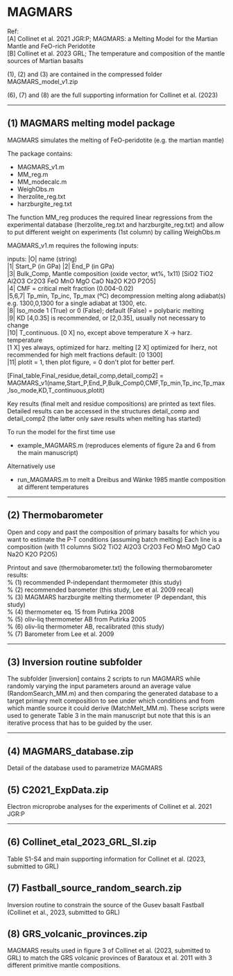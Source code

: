 # MAGMARS
Ref:  
[A] Collinet et al. 2021 JGR:P; MAGMARS: a Melting Model for the Martian Mantle and FeO-rich Peridotite  
[B] Collinet et al. 2023 GRL; The temperature and composition of the mantle sources of Martian basalts  
	
(1), (2) and (3) are contained in the compressed folder MAGMARS_model_v1.zip  

(6), (7) and (8) are the full supporting information for Collinet et al. (2023)

-----------------------------------------------------------------------------------
## (1) MAGMARS melting model package

MAGMARS simulates the melting of FeO-peridotite (e.g. the martian mantle)

The package contains:  
- MAGMARS_v1.m 
- MM_reg.m
- MM_modecalc.m
- WeighObs.m
- lherzolite_reg.txt
- harzburgite_reg.txt

The function MM_reg produces the required linear regressions from the experimental database (lherzolite_reg.txt and harzburgite_reg.txt) and allow to put different weight on experiments (1st column) by calling WeighObs.m

MAGMARS_v1.m requires the following inputs: 

   inputs: |O| name (string)   
	   |1| Start_P (in GPa)         |2| End_P (in GPa)  
           |3| Bulk_Comp, Mantle composition (oxide vector, wt%, 1x11)  [SiO2 TiO2 Al2O3 Cr2O3 FeO MnO MgO CaO Na2O K2O P2O5]  
           |4| CMF = critical melt fraction (0.004-0.02)  
           |5,6,7| Tp_min, Tp_inc, Tp_max (ºC) decompression melting along adiabat(s)  
               e.g. 1300,0,1300 for a single adiabat at 1300, etc.  
           |8| Iso_mode 1 (True) or 0 (False); default (False) = polybaric melting  
           |9| KD [4,0.35] is recommended, or [2,0.35], usually not necessary to change  
           |10| T_continuous. [0 X] no, except above temperature X -> harz. temperature  
               [1 X] yes always, optimized for harz. melting [2 X] optimized for lherz, not recommended for high melt fractions
               default: [0 1300]  
           |11| plotit = 1, then plot figure, = 0 don't plot for better perf.  

[Final_table,Final_residue,detail_comp,detail_comp2] =   MAGMARS_v1(name,Start_P,End_P,Bulk_Comp0,CMF,Tp_min,Tp_inc,Tp_max,Iso_mode,KD,T_continuous,plotit)  

Key results (final melt and residue compositions) are printed as text files. Detailed results can be accessed in the structures detail_comp and detail_comp2 (the latter only save results when melting has started)  

To run the model for the first time use  
- example_MAGMARS.m (reproduces elements of figure 2a and 6 from the main manuscript)  

Alternatively use  
- run_MAGMARS.m to melt a Dreibus and Wänke 1985 mantle composition at different temperatures

-----------------------------------------------------------------------------------
## (2) Thermobarometer 
Open and copy and past the composition of primary basalts for which you want to estimate the P-T conditions (assuming batch melting) 
Each line is a composition (with 11 columns SiO2 TiO2 Al2O3 Cr2O3 FeO MnO MgO CaO Na2O K2O P2O5)

Printout and save (thermobarometer.txt) the following thermobarometer results:  
% (1) recommended P-independant thermometer (this study)  
% (2) recommended barometer (this study, Lee et al. 2009 recal)  
% (3) MAGMARS harzburgite melting thermometer (P dependant, this study)  
% (4) thermometer eq. 15 from Putirka 2008  
% (5) oliv-liq thermometer AB from Putirka 2005  
% (6) oliv-liq thermometer AB, recalibrated (this study)  
% (7) Barometer from Lee et al. 2009  

-----------------------------------------------------------------------------------
## (3) Inversion routine subfolder
The subfolder [inversion] contains 2 scripts to run MAGMARS while randomly varying the input parameters around an average value (RandomSearch_MM.m) and then comparing the generated database to a target primary melt composition to see under which conditions and from which mantle source it could derive (MatchMelt_MM.m). These scripts were used to generate Table 3 in the main manuscript but note that this is an iterative process that has to be guided by the user.

-----------------------------------------------------------------------------------
## (4) MAGMARS_database.zip
Detail of the database used to parametrize MAGMARS 

## (5) C2021_ExpData.zip
Electron microprobe analyses for the experiments of Collinet et al. 2021 JGR:P

-----------------------------------------------------------------------------------
## (6) Collinet_etal_2023_GRL_SI.zip
Table S1-S4 and main supporting information for Collinet et al. (2023, submitted to GRL)

## (7) Fastball_source_random_search.zip
Inversion routine to constrain the source of the Gusev basalt Fastball (Collinet et al., 2023, submitted to GRL)

## (8) GRS_volcanic_provinces.zip
MAGMARS results used in figure 3 of Collinet et al. (2023, submitted to GRL) to match the GRS volcanic provinces of Baratoux et al. 2011 with 3 different primitive mantle compositions.


